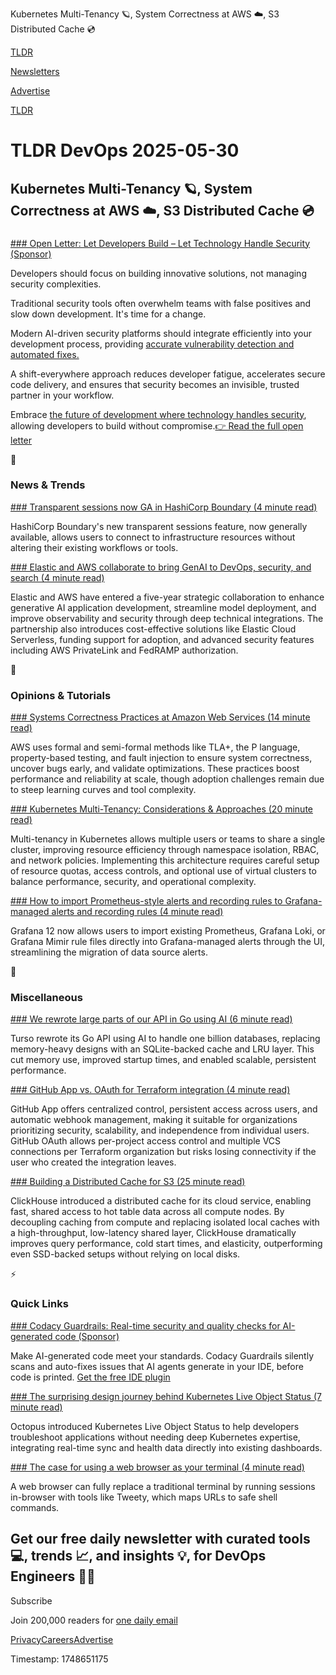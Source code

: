 Kubernetes Multi-Tenancy 🪐, System Correctness at AWS ☁️, S3 Distributed Cache 💿

[TLDR](/)

[Newsletters](/newsletters)

[Advertise](https://advertise.tldr.tech/)

[TLDR](/)

# TLDR DevOps 2025-05-30

## Kubernetes Multi-Tenancy 🪐, System Correctness at AWS ☁️, S3 Distributed Cache 💿

### 

[### Open Letter: Let Developers Build – Let Technology Handle Security (Sponsor)](https://qwiet.ai/open-letter-let-developers-build-let-technology-handle-security/?utm_content=tldr&amp;utm_campaign=tldr_developer_ad2)

Developers should focus on building innovative solutions, not managing security complexities.

Traditional security tools often overwhelm teams with false positives and slow down development. It's time for a change.

Modern AI-driven security platforms should integrate efficiently into your development process, providing [accurate vulnerability detection and automated fixes.](https://qwiet.ai/open-letter-let-developers-build-let-technology-handle-security/?utm_content=tldr&utm_campaign=tldr_developer_ad2)

A shift-everywhere approach reduces developer fatigue, accelerates secure code delivery, and ensures that security becomes an invisible, trusted partner in your workflow.

Embrace [the future of development where technology handles security](https://qwiet.ai/open-letter-let-developers-build-let-technology-handle-security/?utm_content=tldr&utm_campaign=tldr_developer_ad2), allowing developers to build without compromise.[👉 Read the full open letter](https://qwiet.ai/open-letter-let-developers-build-let-technology-handle-security/?utm_content=tldr&utm_campaign=tldr_developer_ad2)

📱

### News & Trends

[### Transparent sessions now GA in HashiCorp Boundary (4 minute read)](https://www.hashicorp.com/en/blog/transparent-sessions-now-ga-in-hashicorp-boundary?utm_source=tldrdevops)

HashiCorp Boundary's new transparent sessions feature, now generally available, allows users to connect to infrastructure resources without altering their existing workflows or tools.

[### Elastic and AWS collaborate to bring GenAI to DevOps, security, and search (4 minute read)](https://www.elastic.co/blog/elastic-aws-bring-genai-to-devops-security-search?utm_source=tldrdevops)

Elastic and AWS have entered a five-year strategic collaboration to enhance generative AI application development, streamline model deployment, and improve observability and security through deep technical integrations. The partnership also introduces cost-effective solutions like Elastic Cloud Serverless, funding support for adoption, and advanced security features including AWS PrivateLink and FedRAMP authorization.

🚀

### Opinions & Tutorials

[### Systems Correctness Practices at Amazon Web Services (14 minute read)](https://cacm.acm.org/practice/systems-correctness-practices-at-amazon-web-services/?utm_source=tldrdevops)

AWS uses formal and semi-formal methods like TLA+, the P language, property-based testing, and fault injection to ensure system correctness, uncover bugs early, and validate optimizations. These practices boost performance and reliability at scale, though adoption challenges remain due to steep learning curves and tool complexity.

[### Kubernetes Multi-Tenancy: Considerations & Approaches (20 minute read)](https://spacelift.io/blog/kubernetes-multi-tenancy?utm_source=tldrdevops)

Multi-tenancy in Kubernetes allows multiple users or teams to share a single cluster, improving resource efficiency through namespace isolation, RBAC, and network policies. Implementing this architecture requires careful setup of resource quotas, access controls, and optional use of virtual clusters to balance performance, security, and operational complexity.

[### How to import Prometheus-style alerts and recording rules to Grafana-managed alerts and recording rules (4 minute read)](https://grafana.com/blog/2025/05/27/how-to-import-prometheus-style-alerts-and-recording-rules-to-grafana-managed-alerts-and-recording-rules/?utm_source=tldrdevops)

Grafana 12 now allows users to import existing Prometheus, Grafana Loki, or Grafana Mimir rule files directly into Grafana-managed alerts through the UI, streamlining the migration of data source alerts.

🎁

### Miscellaneous

[### We rewrote large parts of our API in Go using AI (6 minute read)](https://turso.tech/blog/we-rewrote-large-parts-of-our-api-in-go?utm_source=tldrdevops)

Turso rewrote its Go API using AI to handle one billion databases, replacing memory-heavy designs with an SQLite-backed cache and LRU layer. This cut memory use, improved startup times, and enabled scalable, persistent performance.

[### GitHub App vs. OAuth for Terraform integration (4 minute read)](https://www.hashicorp.com/en/blog/github-app-vs-oauth-for-terraform-integration?utm_source=tldrdevops)

GitHub App offers centralized control, persistent access across users, and automatic webhook management, making it suitable for organizations prioritizing security, scalability, and independence from individual users. GitHub OAuth allows per-project access control and multiple VCS connections per Terraform organization but risks losing connectivity if the user who created the integration leaves.

[### Building a Distributed Cache for S3 (25 minute read)](https://clickhouse.com/blog/building-a-distributed-cache-for-s3?utm_source=tldrdevops)

ClickHouse introduced a distributed cache for its cloud service, enabling fast, shared access to hot table data across all compute nodes. By decoupling caching from compute and replacing isolated local caches with a high-throughput, low-latency shared layer, ClickHouse dramatically improves query performance, cold start times, and elasticity, outperforming even SSD-backed setups without relying on local disks.

⚡️

### Quick Links

[### Codacy Guardrails: Real-time security and quality checks for AI-generated code (Sponsor)](https://www.codacy.com/guardrails?utm_source=newsletter&amp;utm_medium=tldr&amp;utm_campaign=devops)

Make AI-generated code meet your standards. Codacy Guardrails silently scans and auto-fixes issues that AI agents generate in your IDE, before code is printed. [Get the free IDE plugin](https://www.codacy.com/guardrails?utm_source=newsletter&utm_medium=tldr&utm_campaign=devops)

[### The surprising design journey behind Kubernetes Live Object Status (7 minute read)](https://octopus.com/blog/design-journey-kubernetes-live-status?utm_source=tldrdevops)

Octopus introduced Kubernetes Live Object Status to help developers troubleshoot applications without needing deep Kubernetes expertise, integrating real-time sync and health data directly into existing dashboards.

[### The case for using a web browser as your terminal (4 minute read)](https://blog.pomdtr.me/posts/tweety-v1/?utm_source=tldrdevops)

A web browser can fully replace a traditional terminal by running sessions in-browser with tools like Tweety, which maps URLs to safe shell commands.

## Get our free daily newsletter with curated tools 💻, trends 📈, and insights 💡, for DevOps Engineers 👨‍💻

Subscribe

Join 200,000 readers for [one daily email](/api/latest/devops)

[Privacy](/privacy)[Careers](https://jobs.ashbyhq.com/tldr.tech)[Advertise](/devops/advertise)

Timestamp: 1748651175